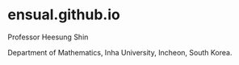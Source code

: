 # ensual.github.io

Professor Heesung Shin

Department of Mathematics,
Inha University,
Incheon, South Korea.
